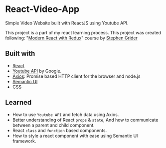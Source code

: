 # React-Video-App
Simple Video Website built with ReactJS using Youtube API.

This project is a part of my react learning process.
This project was created following: "[Modern React with Redux](https://www.udemy.com/react-redux/ "Modern React with Redux")" course by [Stephen Grider](https://www.udemy.com/user/sgslo/ "Stephen Grider")

## Built with
- [React](https://reactjs.org/ "React")
- [Youtube API](https://developers.google.com/youtube/ "Youtube API") by Google.
- [Axios](https://github.com/axios/axios "Axios"): Promise based HTTP client for the browser and node.js
- [Semantic UI](https://semantic-ui.com/ "Semantic UI")
- CSS

## Learned
- How to use `Youtube API` and fetch data using Axios.
- Better understanding of React `props` & `state`, And how to communicate between a parent and child component.
- React `class` and `function` based components.
- How to style a react component with ease using Semantic UI framework.
